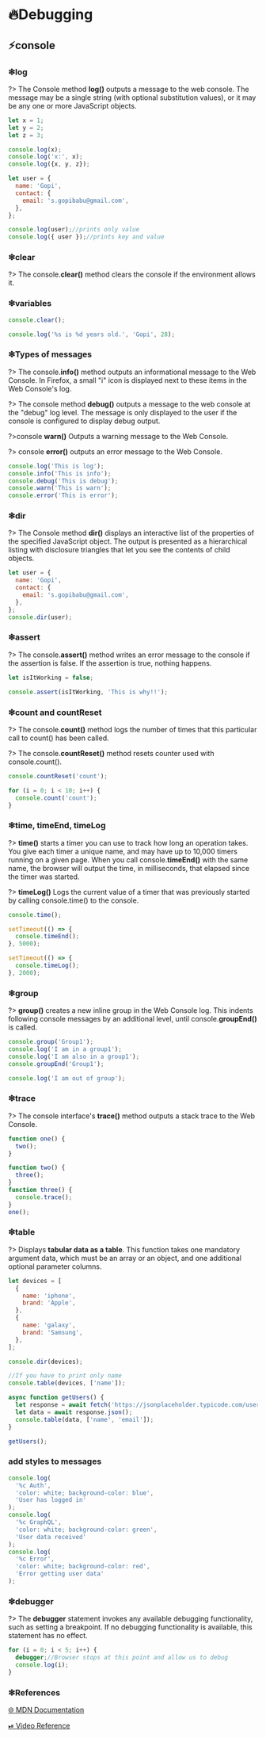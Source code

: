 # 🔥Debugging

## ⚡console

### ❇log

?> The Console method **log()** outputs a message to the web console. The message may be a single string (with optional substitution values), or it may be any one or more JavaScript objects.

```js
let x = 1;
let y = 2;
let z = 3;

console.log(x);
console.log('x:', x);
console.log({x, y, z});
```

```js
let user = {
  name: 'Gopi',
  contact: {
    email: 's.gopibabu@gmail.com',
  },
};

console.log(user);//prints only value
console.log({ user });//prints key and value
```

### ❇clear

?> The console.**clear()** method clears the console if the environment allows it.

### ❇variables

```js
console.clear();

console.log('%s is %d years old.', 'Gopi', 28);
```

### ❇Types of messages

?> The console.**info()** method outputs an informational message to the Web Console. In Firefox, a small "i" icon is displayed next to these items in the Web Console's log.

?> The console method **debug()** outputs a message to the web console at the "debug" log level. The message is only displayed to the user if the console is configured to display debug output.

?>console **warn()** Outputs a warning message to the Web Console.

?> console **error()** outputs an error message to the Web Console.

```js
console.log('This is log');
console.info('This is info');
console.debug('This is debug');
console.warn('This is warn');
console.error('This is error');
```

### ❇dir

?> The Console method **dir()** displays an interactive list of the properties of the specified JavaScript object. The output is presented as a hierarchical listing with disclosure triangles that let you see the contents of child objects.

```js
let user = {
  name: 'Gopi',
  contact: {
    email: 's.gopibabu@gmail.com',
  },
};
console.dir(user);
```

### ❇assert

?> The console.**assert()** method writes an error message to the console if the assertion is false. If the assertion is true, nothing happens.

```js
let isItWorking = false;

console.assert(isItWorking, 'This is why!!');
```

### ❇count and countReset

?> The console.**count()** method logs the number of times that this particular call to count() has been called.

?> The console.**countReset()** method resets counter used with console.count().

```js
console.countReset('count');

for (i = 0; i < 10; i++) {
  console.count('count');
}
```

### ❇time, timeEnd, timeLog

?> **time()** starts a timer you can use to track how long an operation takes. You give each timer a unique name, and may have up to 10,000 timers running on a given page. When you call console.**timeEnd()** with the same name, the browser will output the time, in milliseconds, that elapsed since the timer was started.

?> **timeLog()** Logs the current value of a timer that was previously started by calling console.time() to the console.

```js
console.time();

setTimeout(() => {
  console.timeEnd();
}, 5000);

setTimeout(() => {
  console.timeLog();
}, 2000);
```

### ❇group

?> **group()** creates a new inline group in the Web Console log. This indents following console messages by an additional level, until console.**groupEnd()** is called.

```js
console.group('Group1');
console.log('I am in a group1');
console.log('I am also in a group1');
console.groupEnd('Group1');

console.log('I am out of group');
```

### ❇trace

?> The console interface's **trace()** method outputs a stack trace to the Web Console.

```js
function one() {
  two();
}

function two() {
  three();
}
function three() {
  console.trace();
}
one();
```

### ❇table

?> Displays **tabular data as a table**. This function takes one mandatory argument data, which must be an array or an object, and one additional optional parameter columns.

```js
let devices = [
  {
    name: 'iphone',
    brand: 'Apple',
  },
  {
    name: 'galaxy',
    brand: 'Samsung',
  },
];

console.dir(devices);

//If you have to print only name
console.table(devices, ['name']);
```

```js
async function getUsers() {
  let response = await fetch('https://jsonplaceholder.typicode.com/users');
  let data = await response.json();
  console.table(data, ['name', 'email']);
}

getUsers();
```

### add styles to messages

```js
console.log(
  '%c Auth',
  'color: white; background-color: blue',
  'User has logged in'
);
console.log(
  '%c GraphQL',
  'color: white; background-color: green',
  'User data received'
);
console.log(
  '%c Error',
  'color: white; background-color: red',
  'Error getting user data'
);
```

### ❇debugger

?> The **debugger** statement invokes any available debugging functionality, such as setting a breakpoint. If no debugging functionality is available, this statement has no effect.

```js
for (i = 0; i < 5; i++) {
  debugger;//Browser stops at this point and allow us to debug
  console.log(i);
}
```

### ❇References

[🌐 MDN Documentation](https://developer.mozilla.org/en-US/docs/Web/API/Console)

[⏯ Video Reference](https://www.youtube.com/watch?v=_-bHhEGcDiQ)
